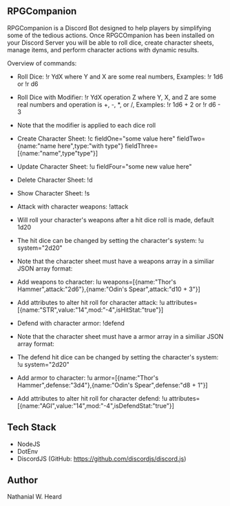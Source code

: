 ## RPGCompanion
RPGCompanion is a Discord Bot designed to help players by simplifying some of the tedious actions. Once RPGCOmpanion has been installed on your Discord Server you will be able to roll dice, create character sheets, manage items, and perform character actions with dynamic results. 

Overview of commands:

- Roll Dice: !r YdX where Y and X are some real numbers, Examples: !r 1d6 or !r d6

- Roll Dice with Modifier: !r YdX operation Z where Y, X, and Z are some real numbers and operation is +, -, *, or /, Examples: !r 1d6 + 2 or !r d6 - 3
 - Note that the modifier is applied to each dice roll

- Create Character Sheet: !c fieldOne="some value here" fieldTwo={name:"name here",type:"with type"} fieldThree=[{name:"name",type"type"}]

- Update Character Sheet: !u fieldFour="some new value here"

- Delete Character Sheet: !d

- Show Character Sheet: !s

- Attack with character weapons: !attack
 - Will roll your character's weapons after a hit dice roll is made, default 1d20
 - The hit dice can be changed by setting the character's system: !u system="2d20"
 - Note that the character sheet must have a weapons array in a similiar JSON array format:
 - Add weapons to character: Iu weapons=[{name:"Thor's Hammer",attack:"2d6"},{name:"Odin's Spear",attack:"d10 + 3"}]
 - Add attributes to alter hit roll for character attack: !u attributes=[{name:"STR",value:"14",mod:"-4",isHitStat:"true"}] 

- Defend with character armor: !defend
 - Note that the character sheet must have a armor array in a similiar JSON array format:
 - The defend hit dice can be changed by setting the character's system: !u system="2d20"
 - Add armor to character: !u armor=[{name:"Thor's Hammer",defense:"3d4"},{name:"Odin's Spear",defense:"d8 + 1"}]
 - Add attributes to alter hit roll for character defend: !u attributes=[{name:"AGI",value:"14",mod:"-4",isDefendStat:"true"}] 

## Tech Stack 
- NodeJS 
- DotEnv
- DiscordJS (GitHub: https://github.com/discordjs/discord.js)

## Author
Nathanial W. Heard